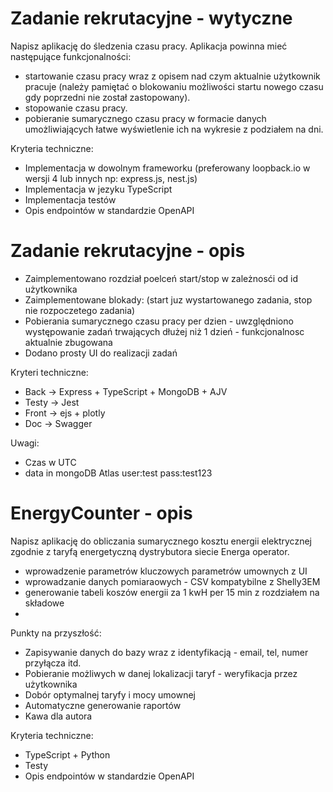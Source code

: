 # Zadanie rekrutacyjne - wytyczne

Napisz aplikację do śledzenia czasu pracy. Aplikacja powinna mieć następujące funkcjonalności:

-  startowanie czasu pracy wraz z opisem nad czym aktualnie użytkownik pracuje (należy pamiętać o blokowaniu możliwości startu nowego czasu gdy poprzedni nie został zastopowany).
-  stopowanie czasu pracy.
-  pobieranie sumarycznego czasu pracy w formacie danych umożliwiających łatwe wyświetlenie ich na wykresie z podziałem na dni.

Kryteria techniczne:

-  Implementacja w dowolnym frameworku (preferowany loopback.io w wersji 4 lub innych np: express.js, nest.js)
-  Implementacja w jezyku TypeScript
-  Implementacja testów
-  Opis endpointów w standardzie OpenAPI

# Zadanie rekrutacyjne - opis

-  Zaimplementowano rozdział poelceń start/stop w zależnosći od id użytkownika
-  Zaimplementowane blokady: (start juz wystartowanego zadania, stop nie rozpoczetego zadania)
-  Pobierania sumarycznego czasu pracy per dzien - uwzględniono występowanie zadań trwających dłużej niż 1 dzień - funkcjonalnosc aktualnie zbugowana
-  Dodano prosty UI do realizacji zadań

Kryteri techniczne:

-  Back -> Express + TypeScript + MongoDB + AJV
-  Testy -> Jest
-  Front -> ejs + plotly
-  Doc -> Swagger

Uwagi:

-  Czas w UTC
-  data in mongoDB Atlas user:test pass:test123

# EnergyCounter - opis

Napisz aplikację do obliczania sumarycznego kosztu energii elektrycznej zgodnie z taryfą energetyczną dystrybutora siecie Energa operator.

-  wprowadzenie parametrów kluczowych parametrów umownych z UI
-  wprowadzanie danych pomiaraowych - CSV kompatybilne z Shelly3EM
-  generowanie tabeli koszów energii za 1 kwH per 15 min z rozdziałem na składowe
-

Punkty na przyszłość:

-  Zapisywanie danych do bazy wraz z identyfikacją - email, tel, numer przyłącza itd.
-  Pobieranie możliwych w danej lokalizacji taryf - weryfikacja przez użytkownika
-  Dobór optymalnej taryfy i mocy umownej
-  Automatyczne generowanie raportów
-  Kawa dla autora

Kryteria techniczne:

-  TypeScript + Python
-  Testy
-  Opis endpointów w standardzie OpenAPI
